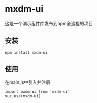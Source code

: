 # mxdm-ui

这是一个演示组件库发布到npm全流程的项目
## 安装
```
npm install mxdm-ui
```
## 使用
在main.js中引入并注册
```
import mxdm-ui from 'mxdm-ui' 
vue.use(mxdm-ui)
```
